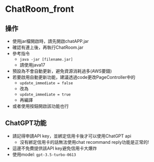 # ChatRoom_front
## 操作
- 使用jar檔開啟時，請先開啟chatAPP.jar
- 確認有連上後，再執行ChatRoom.jar  
- 參考指令
  - `java -jar [filename.jar]`
  - 請使用java17
- 預設為不會自動更新，避免資源消耗過多(AWS要錢)
- 若要啟用自動更新功能，建議透過code更改PageController中的
  - `update_immediate = false`
  - 改為
  - `update_immediate = true`
  - 再編譯
- 或者使用按鈕開啟該功能也行
## ChatGPT功能
- 請記得申請API key，並綁定信用卡後才可以使用ChatGPT api
  - 沒有綁定信用卡的話無法使用chat recommand reply功能是正常的!
- 這邊不免費提供該API key避免信用卡大爆炸
- 使用model: `gpt-3.5-turbo-0613`
